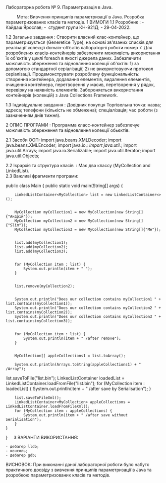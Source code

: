 Лабораторна робота № 9. Параметризація в Java.

        
Мета: Вивчення принципів параметризації в Java. Розробка параметризованих класів та методів.
1 ВИМОГИ 
1.1 Розробник :
	-  Кайдаш Ярослав; 
	-  студент групи КН-921Д; 
	-  29-04-2022. 

1.2 Загальне завдання :
	Створити власний клас-контейнер, що параметризується (Generetice Type), на основі зв'язаних списків для реалізації колекції domain-об’єктів лабораторнї роботи номер 7.
	Для розроблених класів-контейнерів забезпечити можливість використання їх об'єктів у циклі foreach в якості джерела даних.
	Забезпечити можливість збереження та відновлення колекції об'єктів: 1) за допомогою стандартної серіалізації; 2) не використовуючи протокол серіалізації.
	Продемонструвати розроблену функціональність: створення контейнера, додавання елементів, видалення елементів, очищення контейнера, перетворення у масив, перетворення у рядок, перевірку на наявність елементів.
	Забороняється використання контейнерів (колекцій) з Java Collections Framework.


1.3 Індивідуальне завдання :
	Довідник покупця
	Торгівельна точка: назва; адреса; телефони (кількість не обмежена); спеціалізація; час роботи (з зазначенням днів тижня).

2 ОПИС ПРОГРАМИ :
Программа класс-контейнер забезпечує можливість збереження та відновлення колекції обьєктів.

2.1 Засоби ООП:
	import java.beans.XMLDecoder;
	import java.beans.XMLEncoder;
	import java.io.*;
	import java.util.*;
	import java.util.Arrays;
	import java.io.Serializable;
	import java.util.Iterator;
	import java.util.Objects;

2.2 Ієрархія та структура класів  :
	Має два классу (MyCollection and LinkedList).
   
2.3 Важливі фрагменти програми:


public class Main {
    public static void main(String[] args) {
        LinkedListContainer<MyCollection> list = new LinkedListContainer<>();

        MyCollection myCollection1 = new MyCollection(new String[]{"Андрій"});
        MyCollection myCollection2 = new MyCollection(new String[]{"Slim"});
        MyCollection myCollection3 = new MyCollection(new String[]{"Me"});

        list.add(myCollection1);
        list.add(myCollection2);
        list.add(myCollection3);

        for (MyCollection item : list) {
            System.out.println(item + " ");
        }

        list.remove(myCollection2);

        System.out.println("Does our collection contains myCollection1 " + list.contains(myCollection1));
        System.out.println("Does our collection contains myCollection2 " + list.contains(myCollection2));
        System.out.println("Does our collection contains myCollection3 " + list.contains(myCollection3));

        for (MyCollection item : list) {
            System.out.println(item + " /after remove");
        }

        MyCollection[] appleCollections1 = list.toArray();
        System.out.println(Arrays.toString(appleCollections1) + " /Array");

list.saveToFile("list.bin"); LinkedListContainer<MyCollection> loadedList = LinkedListContainer.loadFromFile("list.bin");
        for (MyCollection item : loadedList) {
            System.out.println(item + " /after save by Serialisation");
        }

        list.saveToFileXml();
        LinkedListContainer<MyCollection> appleCollections = LinkedListContainer.loadFromFileXml();
        for (MyCollection item : appleCollections) {
            System.out.println(item + " /after save without Serialisation");
        }
    }
}
 
 
3 ВАРІАНТИ ВИКОРИСТАННЯ:

	- дебагер lldb;
	- консоль;
	- дебагер gdb;
 
ВИСНОВОК:
	При виконанні даної лабораторної роботи було набуто практичного досвіду з вивчення принципів параметризації в Java та розробкою параметризованих класів та методів.